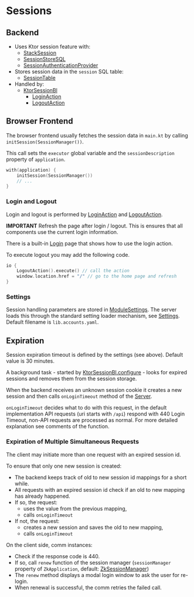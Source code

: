 # Sessions

## Backend

* Uses Ktor session feature with:
    * [StackSession](/lib/accounts/src/jvmMain/kotlin/zakadabar/lib/accounts/backend/ktor/StackSession.kt)
    * [SessionStoreSQL](/lib/accounts/src/jvmMain/kotlin/zakadabar/lib/accounts/backend/ktor/SessionStorageSql.kt)
    * [SessionAuthenticationProvider](/lib/accounts/src/jvmMain/kotlin/zakadabar/lib/accounts/backend/ktor/SessionAuthenticationProvider.kt)
* Stores session data in the `session` SQL table:
    * [SessionTable](/lib/accounts/src/jvmMain/kotlin/zakadabar/lib/accounts/backend/ktor/SessionTable.kt)
* Handled by:
    * [KtorSessionBl](/lib/accounts/src/jvmMain/kotlin/zakadabar/lib/accounts/backend/bl/KtorSessionBl.kt)
        * [LoginAction](/lib/accounts/src/commonMain/kotlin/zakadabar/lib/accounts/data/LoginAction.kt)
        * [LogoutAction](/lib/accounts/src/commonMain/kotlin/zakadabar/lib/accounts/data/LogoutAction.kt)

## Browser Frontend

The browser frontend usually fetches the session data in `main.kt` by calling `initSession(SessionManager())`.

This call sets the `executor` global variable and the `sessionDescription` property of `application`.

```kotlin
with(application) {
    initSession(SessionManager())
    // ...
}
```

### Login and Logout

Login and logout is performed by [LoginAction](/lib/accounts/src/commonMain/kotlin/zakadabar/lib/accounts/data/LoginAction.kt)
and [LogoutAction](/lib/accounts/src/commonMain/kotlin/zakadabar/lib/accounts/data/LogoutAction.kt).

**IMPORTANT** Refresh the page after login / logout. This is ensures that all components use the current login information.

There is a built-in [Login](/lib/accounts/src/jsMain/kotlin/zakadabar/lib/accounts/frontend/login/Login.kt) page that shows how to use the login action.

To execute logout you may add the following code.

```kotlin
io {
    LogoutAction().execute() // call the action
    window.location.href = "/" // go to the home page and refresh
}
```

### Settings

Session handling parameters are stored in [ModuleSettings](/lib/accounts/src/commonMain/kotlin/zakadabar/lib/accounts/data/ModuleSettings.kt).
The server loads this through the standard setting loader mechanism, see [Settings](../../backend/Settings.md).
Default filename is `lib.accounts.yaml`.

## Expiration

Session expiration timeout is defined by the settings (see above). Default value is 30 minutes.

A background task - started by [KtorSessionBl.configure](/lib/accounts/src/jvmMain/kotlin/zakadabar/lib/accounts/backend/bl/KtorSessionBl.kt) - 
looks for expired sessions and removes them from the session storage.

When the backend receives an unknown session cookie it creates a new session and then calls
`onLoginTimeout` method of the [Server](/core/core-core/src/jvmMain/kotlin/zakadabar/stack/backend/Server.kt).

`onLoginTimeout` decides what to do with this request, in the default implementation API
requests (uri starts with `/api`) respond with 440 Login Timeout, non-API requests are
processed as normal. For more detailed explanation see comments of the function.

### Expiration of Multiple Simultaneous Requests

The client may initiate more than one request with an expired session id.

To ensure that only one new session is created:

* The backend keeps track of old to new session id mappings for a short while.
* All requests with an expired session id check if an old to new mapping has already happened.
* If so, the request:
    * uses the value from the previous mapping,
    * calls `onLoginTimeout`
* If not, the request:
    * creates a new session and saves the old to new mapping,
    * calls `onLoginTimeout`

On the client side, comm instances:

* Check if the response code is 440.
* If so, call `renew` function of the session manager (`sessionManager` property of `ZkApplication`, default:
  [ZkSessionManager](/core/core-core/src/jsMain/kotlin/zakadabar/stack/frontend/application/ZkSessionManager.kt))
* The `renew` method displays a modal login window to ask the user for re-login.
* When renewal is successful, the comm retries the failed call.






